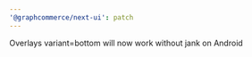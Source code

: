 ```yaml
---
'@graphcommerce/next-ui': patch
---
```


Overlays variant=bottom will now work without jank on Android
